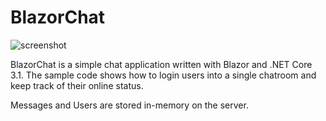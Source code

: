 # BlazorChat

![screenshot](https://raw.githubusercontent.com/mizrael/BlazorChat/master/screenshot.JPG)

BlazorChat is a simple chat application written with Blazor and .NET Core 3.1. 
The sample code shows how to login users into a single chatroom and keep track of their online status.

Messages and Users are stored in-memory on the server.
